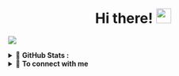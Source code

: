<h1 align="center">
  <!-- HAND ANIMATION -->
  Hi there! <img src="https://github.com/TheDudeThatCode/TheDudeThatCode/blob/master/Assets/Hi.gif" width="30px">
</h1>

<!-- ![](https://cardivo.vercel.app/api?name=Dimas%20Syauqi&description=Junior%20Programmer,%20Newbie%20Gamer&image=https://avatars.githubusercontent.com/u/57295427?v=4&backgroundColor=%23ecf0f1&pattern=topography&colorPattern=%23eaeaea) -->

![](https://cardivo.vercel.app/api?name=I%27m%20Dimas%20Syauqi&description=Deadliner,%20Gamer,%20and%20Junior%20Programmer&image=https://github.com/syauqqii/syauqqii/blob/main/nahida.jpg?raw=true&backgroundColor=%23ecf0f1&pattern=topography&colorPattern=%23eaeaea)

<!-- <div align="center">
  <img
    src="final.png"/>
  <img height="140px" 
    src="https://readme-typing-svg.demolab.com/?font=Fira+Code&pause=1000&color=2C42F7FF&center=true&vCenter=true&width=435&lines=I%27m+Dimas+Syauqi"
    alt="Typing SVG" style="filter: drop-shadow(2px 2px 1px #2C42F7FF);" />
  <br>
  <a href="https://yoshi.moe" style="font-family: 'Product Sans', sans-serif; font-size: medium;"></a>
</div> -->

<!-- VISITOR -->
<!-- <img src="https://visitor-badge.laobi.icu/badge?page_id=syauqqii"/> -->
<details>
  <!-- ADD INFROMATION -->
  <summary>🚀 <b>GitHub Stats :</b></summary>

  <p align="center">
  <!-- USER INFORMATION -->
  <img width="44%" src="https://github-readme-stats-sigma-five.vercel.app/api?username=syauqqii&show_icons=true&layout=compact&langs_count=7&hide=html&bg_color=00000000&hide_border=true&title_color=00B2EE&text_color=6aa84f">
  <!-- USER LANGUAGE -->
  <img width="44%" src="https://github-readme-stats-sigma-five.vercel.app/api/top-langs/?username=syauqqii&layout=compact&langs_count=7&bg_color=00000000&hide_border=true&title_color=00B2EE&text_color=6aa84f">
  <h1> </h1>
  <p align="center">
  <!-- STREAK INFORMATION -->
  <img width="75%" src="https://streak-stats.demolab.com/?user=syauqqii&theme=transparent&hide_border=true&currStreakLabel=00B2EE&sideLabels=00B2EE&fire=6aa84f&currStreakNum=6aa84f&sideNums=6aa84f">
</details>

<!-- ### Support Me
<a href="https://saweria.co/" target="_blank">SAWERIA.CO</a> -->

<!-- DROPDOWN SOCIAL MEDIA -->
<details>
  <!-- ADD INFROMATION -->
  <summary>🤝 <b>To connect with me</b></summary>
  <p align = "center">

  <!-- FACEBOOK & INSTAGRAM LOGO -->
  [<img src = "https://img.shields.io/badge/facebook-%23E4405F.svg?&style=for-the-badge&logo=facebook&logoColor=white&color=blue">](https://www.facebook.com/dimas.s.s.1000)
  [<img src = "https://img.shields.io/badge/instagram-%23E4405F.svg?&style=for-the-badge&logo=instagram&logoColor=white">](https://www.instagram.com/syaauqqii/)
</details>
